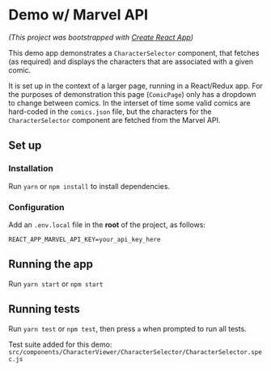 # Demo w/ Marvel API

*(This project was bootstrapped with [Create React App](https://github.com/facebookincubator/create-react-app))*

This demo app demonstrates a `CharacterSelector` component, that fetches (as required) and displays the characters that are associated with a given comic.

It is set up in the context of a larger page, running in a React/Redux app. For the purposes of demonstration this page (`ComicPage`) only has a dropdown to change between comics. In the interset of time some valid comics are hard-coded in the `comics.json` file, but the characters for the `CharacterSelector` component are fetched from the Marvel API.

## Set up

### Installation

Run `yarn` or `npm install` to install dependencies.

### Configuration

Add an `.env.local` file in the **root** of the project, as follows:

```
REACT_APP_MARVEL_API_KEY=your_api_key_here
```

## Running the app

Run `yarn start` or `npm start`

## Running tests

Run `yarn test` or `npm test`, then press `a` when prompted to run all tests.

Test suite added for this demo: `src/components/CharacterViewer/CharacterSelector/CharacterSelector.spec.js`